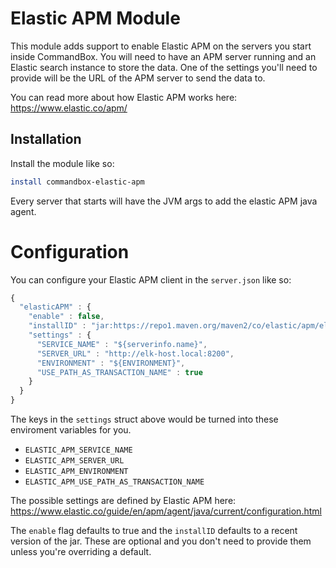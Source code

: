 # Elastic APM Module

This module adds support to enable Elastic APM on the servers you start inside CommandBox.  You will need to have an APM server running and an Elastic search instance to store the data.  One of the settings you'll need to provide will be the URL of the APM server to send the data to.

You can read more about how Elastic APM works here:
https://www.elastic.co/apm/

## Installation

Install the module like so:

```bash
install commandbox-elastic-apm
```

Every server that starts will have the JVM args to add the elastic APM java agent.  

# Configuration

You can configure your Elastic APM client in the `server.json` like so:

```js
{
  "elasticAPM" : {
    "enable" : false,
    "installID" : "jar:https://repo1.maven.org/maven2/co/elastic/apm/elastic-apm-agent/1.24.0/elastic-apm-agent-1.24.0.jar",
    "settings" : {
      "SERVICE_NAME" : "${serverinfo.name}",
      "SERVER_URL" : "http://elk-host.local:8200",
      "ENVIRONMENT" : "${ENVIRONMENT}",
      "USE_PATH_AS_TRANSACTION_NAME" : true      
    }
  }
}
``` 
The keys in the `settings` struct above would be turned into these enviroment variables for you.

* `ELASTIC_APM_SERVICE_NAME`
* `ELASTIC_APM_SERVER_URL`
* `ELASTIC_APM_ENVIRONMENT`
* `ELASTIC_APM_USE_PATH_AS_TRANSACTION_NAME`

The possible settings are defined by Elastic APM here:
https://www.elastic.co/guide/en/apm/agent/java/current/configuration.html
    
The `enable` flag defaults to true and the `installID` defaults to a recent version of the jar.  These are optional and you don't need to provide them unless you're overriding a default.